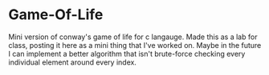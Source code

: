 # Game-Of-Life
Mini version of conway's game of life for c langauge. Made this as a lab for class, posting it here as a mini thing that I've worked on. Maybe in the future I can implement a better algorithm that isn't brute-force checking every individual element around every index. 
